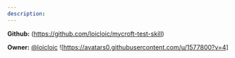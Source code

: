 ```yaml
---
description: 
---
```



**Github:** (https://github.com/loicloic/mycroft-test-skill)

**Owner:** [@loicloic](https://github.com/loicloic) ![https://avatars0.githubusercontent.com/u/1577800?v=4]

